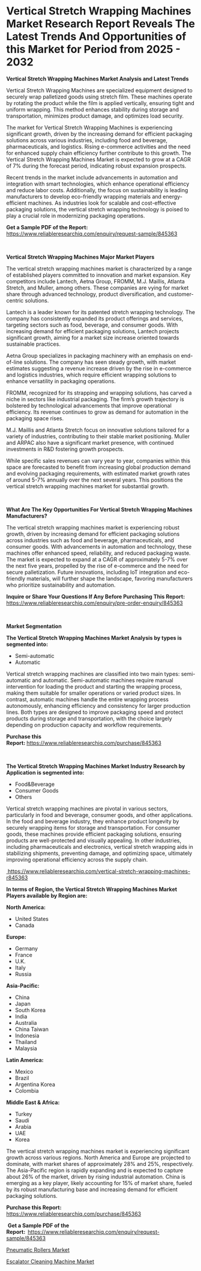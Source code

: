 <p><h1>Vertical Stretch Wrapping Machines Market Research Report Reveals The Latest Trends And Opportunities of this Market for Period from 2025 - 2032</h1></p><p><strong>Vertical Stretch Wrapping Machines Market Analysis and Latest Trends</strong></p>
<p><p>Vertical Stretch Wrapping Machines are specialized equipment designed to securely wrap palletized goods using stretch film. These machines operate by rotating the product while the film is applied vertically, ensuring tight and uniform wrapping. This method enhances stability during storage and transportation, minimizes product damage, and optimizes load security.</p><p>The market for Vertical Stretch Wrapping Machines is experiencing significant growth, driven by the increasing demand for efficient packaging solutions across various industries, including food and beverage, pharmaceuticals, and logistics. Rising e-commerce activities and the need for enhanced supply chain efficiency further contribute to this growth. The Vertical Stretch Wrapping Machines Market is expected to grow at a CAGR of 7% during the forecast period, indicating robust expansion prospects.</p><p>Recent trends in the market include advancements in automation and integration with smart technologies, which enhance operational efficiency and reduce labor costs. Additionally, the focus on sustainability is leading manufacturers to develop eco-friendly wrapping materials and energy-efficient machines. As industries look for scalable and cost-effective packaging solutions, the vertical stretch wrapping technology is poised to play a crucial role in modernizing packaging operations.</p></p>
<p><strong>Get a Sample PDF of the Report:&nbsp;</strong> <a href="https://www.reliableresearchiq.com/enquiry/request-sample/845363?utm_campaign=1144&utm_medium=2&utm_source=Github&utm_content=ia&utm_term=17022025&utm_id=vertical-stretch-wrapping-machines">https://www.reliableresearchiq.com/enquiry/request-sample/845363</a></p>
<p>&nbsp;</p>
<p><strong>Vertical Stretch Wrapping Machines Major Market Players</strong></p>
<p><p>The vertical stretch wrapping machines market is characterized by a range of established players committed to innovation and market expansion. Key competitors include Lantech, Aetna Group, FROMM, M.J. Maillis, Atlanta Stretch, and Muller, among others. These companies are vying for market share through advanced technology, product diversification, and customer-centric solutions.</p><p>Lantech is a leader known for its patented stretch wrapping technology. The company has consistently expanded its product offerings and services, targeting sectors such as food, beverage, and consumer goods. With increasing demand for efficient packaging solutions, Lantech projects significant growth, aiming for a market size increase oriented towards sustainable practices.</p><p>Aetna Group specializes in packaging machinery with an emphasis on end-of-line solutions. The company has seen steady growth, with market estimates suggesting a revenue increase driven by the rise in e-commerce and logistics industries, which require efficient wrapping solutions to enhance versatility in packaging operations.</p><p>FROMM, recognized for its strapping and wrapping solutions, has carved a niche in sectors like industrial packaging. The firm’s growth trajectory is bolstered by technological advancements that improve operational efficiency. Its revenue continues to grow as demand for automation in the packaging space rises.</p><p>M.J. Maillis and Atlanta Stretch focus on innovative solutions tailored for a variety of industries, contributing to their stable market positioning. Muller and ARPAC also have a significant market presence, with continued investments in R&D fostering growth prospects.</p><p>While specific sales revenues can vary year to year, companies within this space are forecasted to benefit from increasing global production demand and evolving packaging requirements, with estimated market growth rates of around 5-7% annually over the next several years. This positions the vertical stretch wrapping machines market for substantial growth.</p></p>
<p>&nbsp;</p>
<p><strong>What Are The Key Opportunities For Vertical Stretch Wrapping Machines Manufacturers?</strong></p>
<p><p>The vertical stretch wrapping machines market is experiencing robust growth, driven by increasing demand for efficient packaging solutions across industries such as food and beverage, pharmaceuticals, and consumer goods. With advancements in automation and technology, these machines offer enhanced speed, reliability, and reduced packaging waste. The market is expected to expand at a CAGR of approximately 5-7% over the next five years, propelled by the rise of e-commerce and the need for secure palletization. Future innovations, including IoT integration and eco-friendly materials, will further shape the landscape, favoring manufacturers who prioritize sustainability and automation.</p></p>
<p><strong>Inquire or Share Your Questions If Any Before Purchasing This Report:</strong> <a href="https://www.reliableresearchiq.com/enquiry/pre-order-enquiry/845363?utm_campaign=1144&utm_medium=2&utm_source=Github&utm_content=ia&utm_term=17022025&utm_id=vertical-stretch-wrapping-machines">https://www.reliableresearchiq.com/enquiry/pre-order-enquiry/845363</a></p>
<p>&nbsp;</p>
<p><strong>Market Segmentation</strong></p>
<p><strong>The Vertical Stretch Wrapping Machines Market Analysis by types is segmented into:</strong></p>
<p><ul><li>Semi-automatic</li><li>Automatic</li></ul></p>
<p><p>Vertical stretch wrapping machines are classified into two main types: semi-automatic and automatic. Semi-automatic machines require manual intervention for loading the product and starting the wrapping process, making them suitable for smaller operations or varied product sizes. In contrast, automatic machines handle the entire wrapping process autonomously, enhancing efficiency and consistency for larger production lines. Both types are designed to improve packaging speed and protect products during storage and transportation, with the choice largely depending on production capacity and workflow requirements.</p></p>
<p><strong>Purchase this Report:&nbsp;</strong><a href="https://www.reliableresearchiq.com/purchase/845363?utm_campaign=1144&utm_medium=2&utm_source=Github&utm_content=ia&utm_term=17022025&utm_id=vertical-stretch-wrapping-machines">https://www.reliableresearchiq.com/purchase/845363</a></p>
<p>&nbsp;</p>
<p><strong>The Vertical Stretch Wrapping Machines Market Industry Research by Application is segmented into:</strong></p>
<p><ul><li>Food&Beverage</li><li>Consumer Goods</li><li>Others</li></ul></p>
<p><p>Vertical stretch wrapping machines are pivotal in various sectors, particularly in food and beverage, consumer goods, and other applications. In the food and beverage industry, they enhance product longevity by securely wrapping items for storage and transportation. For consumer goods, these machines provide efficient packaging solutions, ensuring products are well-protected and visually appealing. In other industries, including pharmaceuticals and electronics, vertical stretch wrapping aids in stabilizing shipments, preventing damage, and optimizing space, ultimately improving operational efficiency across the supply chain.</p></p>
<p><a href="https://www.reliableresearchiq.com/vertical-stretch-wrapping-machines-r845363?utm_campaign=1144&utm_medium=2&utm_source=Github&utm_content=ia&utm_term=17022025&utm_id=vertical-stretch-wrapping-machines">&nbsp;https://www.reliableresearchiq.com/vertical-stretch-wrapping-machines-r845363</a></p>
<p><strong>In terms of Region, the Vertical Stretch Wrapping Machines Market Players available by Region are:</strong></p>
<p>
    <p> <strong> North America: </strong>
        <ul>
            <li>United States</li>
            <li>Canada</li>
        </ul>
        </p> 
    <p> <strong> Europe: </strong>
        <ul>
            <li>Germany</li>
            <li>France</li>
            <li>U.K.</li>
            <li>Italy</li>
            <li>Russia</li>
        </ul>
        </p> 
    <p> <strong> Asia-Pacific: </strong>
        <ul>
            <li>China</li>
            <li>Japan</li>
            <li>South Korea</li>
            <li>India</li>
            <li>Australia</li>
            <li>China Taiwan</li>
            <li>Indonesia</li>
            <li>Thailand</li>
            <li>Malaysia</li>
        </ul>
        </p> 
    <p> <strong> Latin America: </strong>
        <ul>
            <li>Mexico</li>
            <li>Brazil</li>
            <li>Argentina Korea</li>
            <li>Colombia</li>
        </ul>
        </p> 
    <p> <strong> Middle East & Africa: </strong>
        <ul>
            <li>Turkey</li>
            <li>Saudi</li>
            <li>Arabia</li>
            <li>UAE</li>
            <li>Korea</li>
        </ul>
    </p>
    </p>
<p><p>The vertical stretch wrapping machines market is experiencing significant growth across various regions. North America and Europe are projected to dominate, with market shares of approximately 28% and 25%, respectively. The Asia-Pacific region is rapidly expanding and is expected to capture about 26% of the market, driven by rising industrial automation. China is emerging as a key player, likely accounting for 15% of market share, fueled by its robust manufacturing base and increasing demand for efficient packaging solutions.</p></p>
<p><strong>Purchase this Report: </strong><a href="https://www.reliableresearchiq.com/purchase/845363?utm_campaign=1144&utm_medium=2&utm_source=Github&utm_content=ia&utm_term=17022025&utm_id=vertical-stretch-wrapping-machines">https://www.reliableresearchiq.com/purchase/845363</a></p>
<p>&nbsp;<strong>Get a Sample PDF of the Report:&nbsp;&nbsp;</strong><a href="https://www.reliableresearchiq.com/enquiry/request-sample/845363?utm_campaign=1144&utm_medium=2&utm_source=Github&utm_content=ia&utm_term=17022025&utm_id=vertical-stretch-wrapping-machines">https://www.reliableresearchiq.com/enquiry/request-sample/845363</a></p>
<p><strong></strong></p>
<p><p><a href="https://github.com/mateyappiazo/Market-Research-Report-List-1/blob/main/pneumatic-rollers-market.md?utm_campaign=1144&utm_medium=2&utm_source=Github&utm_content=ia&utm_term=17022025&utm_id=vertical-stretch-wrapping-machines">Pneumatic Rollers Market</a></p><p><a href="https://github.com/gunbybeahmg1/Market-Research-Report-List-1/blob/main/escalator-cleaning-machine-market.md?utm_campaign=1144&utm_medium=2&utm_source=Github&utm_content=ia&utm_term=17022025&utm_id=vertical-stretch-wrapping-machines">Escalator Cleaning Machine Market</a></p></p>
